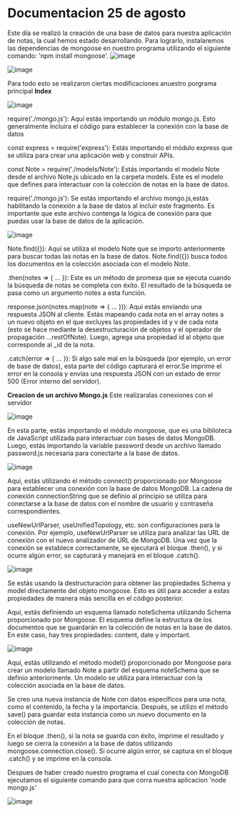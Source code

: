 # Documentacion 25 de agosto 

Este día se realizó la creación de una base de datos para nuestra aplicación de notas, la cual hemos estado desarrollando. Para lograrlo, instalaremos las dependencias de mongoose en nuestro programa utilizando el siguiente comando: 'npm install 
mongoose'.
![image](https://github.com/Reivaq/Practicas/assets/140466947/2de6e767-ed53-46fa-acfe-fec8603a66f1)

![image](https://github.com/Reivaq/Practicas/assets/140466947/c7084a4c-94fa-4df7-b559-59799670c647)

Para todo esto se realizaron ciertas modificaciones anuestro porgrama principal  **Index**

![image](https://github.com/Reivaq/Practicas/assets/140466947/b450a39c-756b-49d8-9741-1609d26a66ab)

require('./mongo.js'): Aquí estás importando un módulo mongo.js. Esto generalmente incluira el código para establecer la conexión con la base de datos

const express = require('express'): Estás importando el módulo express que se utiliza para crear una aplicación web y construir APIs.


const Note = require('./models/Note'): Estás importando el modelo Note desde el archivo Note.js ubicado en la carpeta models. Este es el modelo que defines para interactuar con la colección de notas en la base de datos.

require('./mongo.js'): Se estás importando el archivo mongo.js,estás habilitando la conexión a la base de datos al incluir este fragmento. Es importante que este archivo contenga la lógica de conexión para que puedas usar la base de datos de la aplicación.



![image](https://github.com/Reivaq/Practicas/assets/140466947/6b39a690-7e2c-4b0b-873d-bcfc881ec057)


Note.find({}): Aquí se utiliza el modelo Note que se importo anteriormente para buscar todas las notas en la base de datos. Note.find({}) busca todos los documentos en la colección asociada con el modelo Note.

.then(notes => { ... }): Este es un método de promesa que se ejecuta cuando la búsqueda de notas se completa con éxito. El resultado de la búsqueda se pasa como un argumento notes a esta función.

response.json(notes.map(note => { ... })): Aquí estás enviando una respuesta JSON al cliente. Estás mapeando cada nota en el array notes a un nuevo objeto en el que excluyes las propiedades id y v de cada nota (esto se hace mediante la desestructuración de objetos y el operador de propagación ...restOfNote). Luego, agrega una propiedad id al objeto que corresponde al _id de la nota.

.catch(error => { ... }): Si algo sale mal en la búsqueda (por ejemplo, un error de base de datos), esta parte del código capturará el error.Se imprime el error en la consola y envías una respuesta JSON con un estado de error 500 (Error interno del servidor).

**Creacion de un archivo Mongo.js**
Este realizaralas conexiones con el servidor 


![image](https://github.com/Reivaq/Practicas/assets/140466947/b6d86a78-a009-403d-b8e8-c1e8823bc91b)

En esta parte, estás importando el módulo mongoose, que es una biblioteca de JavaScript utilizada para interactuar con bases de datos MongoDB. Luego, estás importando la variable password desde un archivo llamado password.js necesaria para conectarte a la base de datos.

![image](https://github.com/Reivaq/Practicas/assets/140466947/47bd6c7a-1888-4285-a929-86a74cdbe5f6)

Aquí, estás utilizando el método connect() proporcionado por Mongoose para establecer una conexión con la base de datos MongoDB. La cadena de conexión connectionString que se definio al principio se utiliza para conectarse a la base de datos con el nombre de usuario y contraseña correspondientes.

useNewUrlParser, useUnifiedTopology, etc. son configuraciones para la conexión. Por ejemplo, useNewUrlParser se utiliza para analizar las URL de conexión con el nuevo analizador de URL de MongoDB. Una vez que la conexión se establece correctamente, se ejecutará el bloque .then(), y si ocurre algún error, se capturará y manejará en el bloque .catch().


![image](https://github.com/Reivaq/Practicas/assets/140466947/64223774-2414-4c5f-9eb7-f6f46f48cc7d)

Se estás usando la destructuración para obtener las propiedades Schema y model directamente del objeto mongoose. Esto es útil para acceder a estas propiedades de manera más sencilla en el código posterior.

Aquí, estás definiendo un esquema llamado noteSchema utilizando Schema proporcionado por Mongoose. El esquema define la estructura de los documentos que se guardarán en la colección de notas en la base de datos. En este caso, hay tres propiedades: content, date y important.

![image](https://github.com/Reivaq/Practicas/assets/140466947/fa4111de-800d-473b-8880-6afb871213ec)


Aquí, estás utilizando el método model() proporcionado por Mongoose para crear un modelo llamado Note a partir del esquema noteSchema que se definio anteriormente. Un modelo se utiliza para interactuar con la colección asociada en la base de datos.

Se creo una nueva instancia de Note con datos específicos para una nota, como el contenido, la fecha y la importancia. Después, se utilizo el método save() para guardar esta instancia como un nuevo documento en la colección de notas.

En el bloque .then(), si la nota se guarda con éxito, imprime el resultado y luego se cierra la conexión a la base de datos utilizando mongoose.connection.close(). Si ocurre algún error, se captura en el bloque .catch() y se imprime en la consola.

Despues de haber creado nuestro programa el cual conecta con MongoDB ejecutamos el siguiente comando para que corra nuestra aplicacion  'node mongo.js'

![image](https://github.com/Reivaq/Practicas/assets/140466947/123faeaa-06db-4445-a9bd-e6c519bd4371)

